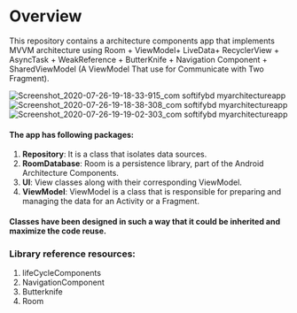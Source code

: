 # Overview
This repository contains a architecture components app that implements MVVM architecture using Room + ViewModel+ LiveData+ RecyclerView + AsyncTask + WeakReference + ButterKnife + Navigation Component + SharedViewModel (A ViewModel That use for Communicate with Two Fragment).

![Screenshot_2020-07-26-19-18-33-915_com softifybd myarchitectureapp](https://user-images.githubusercontent.com/32242297/88480206-64a75580-cf76-11ea-885a-4cb809c20a8e.jpg)
![Screenshot_2020-07-26-19-18-38-308_com softifybd myarchitectureapp](https://user-images.githubusercontent.com/32242297/88480217-77ba2580-cf76-11ea-87b8-447805e7070e.jpg)
![Screenshot_2020-07-26-19-19-02-303_com softifybd myarchitectureapp](https://user-images.githubusercontent.com/32242297/88480219-7983e900-cf76-11ea-83d6-3dfd8a170608.jpg)



#### The app has following packages:
1. **Repository**: It is a class that isolates data sources.
2. **RoomDatabase**: Room is a persistence library, part of the Android Architecture Components.
3. **UI**: View classes along with their corresponding ViewModel.
4. **ViewModel**: ViewModel is a class that is responsible for preparing and managing the data for an Activity or a Fragment.

#### Classes have been designed in such a way that it could be inherited and maximize the code reuse.

### Library reference resources:
1. lifeCycleComponents
2. NavigationComponent
3. Butterknife
4. Room

